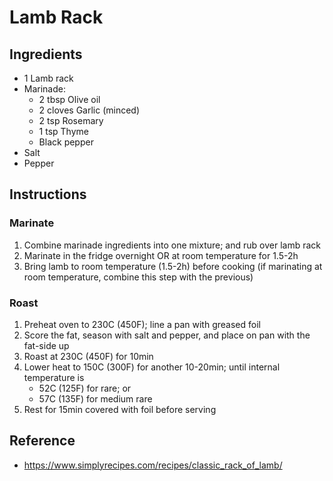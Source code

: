 # Lamb Rack

## Ingredients

- 1 Lamb rack
- Marinade:
  - 2 tbsp Olive oil
  - 2 cloves Garlic (minced)
  - 2 tsp Rosemary
  - 1 tsp Thyme
  - Black pepper
- Salt
- Pepper

## Instructions

### Marinate

1. Combine marinade ingredients into one mixture; and rub over lamb rack
2. Marinate in the fridge overnight OR at room temperature for 1.5-2h
3. Bring lamb to room temperature (1.5-2h) before cooking (if marinating at room temperature, combine this step with the previous)

### Roast

1. Preheat oven to 230C (450F); line a pan with greased foil
2. Score the fat, season with salt and pepper, and place on pan with the fat-side up
3. Roast at 230C (450F) for 10min
4. Lower heat to 150C (300F) for another 10-20min; until internal temperature is
   - 52C (125F) for rare; or
   - 57C (135F) for medium rare
5. Rest for 15min covered with foil before serving

## Reference

- https://www.simplyrecipes.com/recipes/classic_rack_of_lamb/
